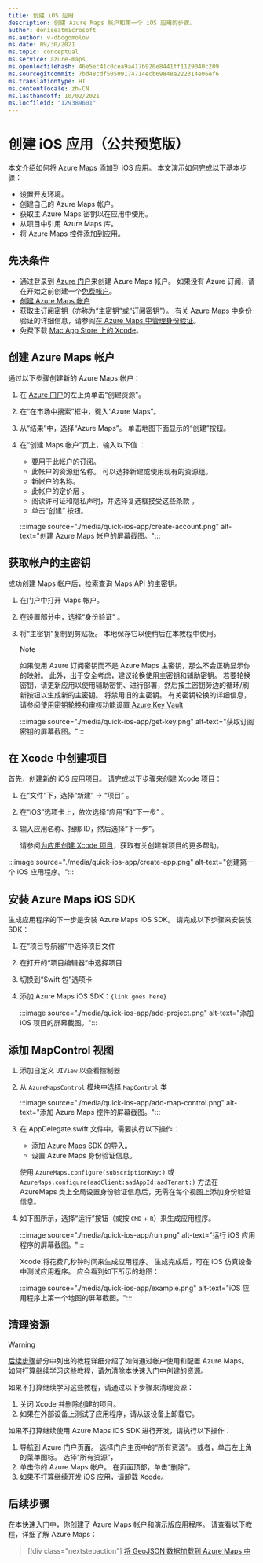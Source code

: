 ```yaml
---
title: 创建 iOS 应用
description: 创建 Azure Maps 帐户和第一个 iOS 应用的步骤。
author: deniseatmicrosoft
ms.author: v-dbogomolov
ms.date: 09/30/2021
ms.topic: conceptual
ms.service: azure-maps
ms.openlocfilehash: 46e5ec41c0cea9a417b920e8441ff1129040c209
ms.sourcegitcommit: 7bd48cdf50509174714ecb69848a222314e06ef6
ms.translationtype: HT
ms.contentlocale: zh-CN
ms.lasthandoff: 10/02/2021
ms.locfileid: "129389601"
---
```

#  <a name="create-an-ios-app-public-preview"></a>创建 iOS 应用（公共预览版）

本文介绍如何将 Azure Maps 添加到 iOS 应用。 本文演示如何完成以下基本步骤：

* 设置开发环境。
* 创建自己的 Azure Maps 帐户。
* 获取主 Azure Maps 密钥以在应用中使用。
* 从项目中引用 Azure Maps 库。
* 将 Azure Maps 控件添加到应用。

## <a name="prerequisites"></a>先决条件

* 通过登录到 [Azure 门户](https://portal.azure.com/)来创建 Azure Maps 帐户。 如果没有 Azure 订阅，请在开始之前创建一个[免费帐户](https://azure.microsoft.com/free/)。
* [创建 Azure Maps 帐户](quick-demo-map-app.md#create-an-azure-maps-account)
* [获取主订阅密钥](quick-demo-map-app.md#get-the-primary-key-for-your-account)（亦称为“主密钥”或“订阅密钥”）。 有关 Azure Maps 中身份验证的详细信息，请参阅[在 Azure Maps 中管理身份验证](how-to-manage-authentication.md)。
* 免费下载 [Mac App Store 上的 Xcode](https://apps.apple.com/cz/app/xcode/id497799835?mt=12)。

## <a name="create-an-azure-maps-account"></a>创建 Azure Maps 帐户

通过以下步骤创建新的 Azure Maps 帐户：

1. 在 [Azure 门户](https://portal.azure.com/)的左上角单击“创建资源”。

2. 在“在市场中搜索”框中，键入“Azure Maps”。

3. 从“结果”中，选择“Azure Maps”。 单击地图下面显示的“创建”按钮。

4. 在“创建 Maps 帐户”页上，输入以下值  ：
   - 要用于此帐户的订阅。
   - 此帐户的资源组名称。 可以选择新建或使用现有的资源组。
   - 新帐户的名称。
   - 此帐户的定价层  。
   - 阅读许可证和隐私声明，并选择复选框接受这些条款   。
   - 单击“创建”  按钮。

   :::image source="./media/quick-ios-app/create-account.png" alt-text="创建 Azure Maps 帐户的屏幕截图。":::

## <a name="get-the-primary-key-for-your-account"></a>获取帐户的主密钥

成功创建 Maps 帐户后，检索查询 Maps API 的主密钥。

1. 在门户中打开 Maps 帐户。

2. 在设置部分中，选择“身份验证”  。

3. 将“主密钥”复制到剪贴板。 本地保存它以便稍后在本教程中使用。

   > [!Note]
   > 如果使用 Azure 订阅密钥而不是 Azure Maps 主密钥，那么不会正确显示你的映射。 此外，出于安全考虑，建议轮换使用主密钥和辅助密钥。 若要轮换密钥，请更新应用以使用辅助密钥、进行部署，然后按主密钥旁边的循环/刷新按钮以生成新的主密钥。 将禁用旧的主密钥。 有关密钥轮换的详细信息，请参阅[使用密钥轮换和审核功能设置 Azure Key Vault](../key-vault/secrets/tutorial-rotation-dual.md)

   :::image source="./media/quick-ios-app/get-key.png" alt-text="获取订阅密钥的屏幕截图。":::

## <a name="create-a-project-in-xcode"></a>在 Xcode 中创建项目

首先，创建新的 iOS 应用项目。 请完成以下步骤来创建 Xcode 项目：

1. 在“文件”下，选择“新建” -> “项目”  。

2. 在“iOS”选项卡上，依次选择“应用”和“下一步”  。

3. 输入应用名称、捆绑 ID，然后选择“下一步”。

   请参阅[为应用创建 Xcode 项目](https://developer.apple.com/documentation/xcode/creating-an-xcode-project-for-an-app)，获取有关创建新项目的更多帮助。

:::image source="./media/quick-ios-app/create-app.png" alt-text="创建第一个 iOS 应用程序。":::

## <a name="install-the-azure-maps-ios-sdk"></a>安装 Azure Maps iOS SDK

生成应用程序的下一步是安装 Azure Maps iOS SDK。 请完成以下步骤来安装该 SDK：

1. 在“项目导航器”中选择项目文件

2. 在打开的“项目编辑器”中选择项目

3. 切换到“Swift 包”选项卡

4. 添加 Azure Maps iOS SDK：`{link goes here}`

   :::image source="./media/quick-ios-app/add-project.png" alt-text="添加 iOS 项目的屏幕截图。":::
  
## <a name="add-mapcontrol-view"></a>添加 MapControl 视图

1. 添加自定义 `UIView` 以查看控制器

2. 从 `AzureMapsControl` 模块中选择 `MapControl` 类

   :::image source="./media/quick-ios-app/add-map-control.png" alt-text="添加 Azure Maps 控件的屏幕截图。":::

3. 在 AppDelegate.swift 文件中，需要执行以下操作：

   - 添加 Azure Maps SDK 的导入。
   - 设置 Azure Maps 身份验证信息。
   
   使用 `AzureMaps.configure(subscriptionKey:)` 或 `AzureMaps.configure(aadClient:aadAppId:aadTenant:)` 方法在 AzureMaps 类上全局设置身份验证信息后，无需在每个视图上添加身份验证信息。

4. 如下图所示，选择“运行”按钮（或按 `CMD` + `R`）来生成应用程序。

   :::image source="./media/quick-ios-app/run.png" alt-text="运行 iOS 应用程序的屏幕截图。":::

   Xcode 将花费几秒钟时间来生成应用程序。 生成完成后，可在 iOS 仿真设备中测试应用程序。 应会看到如下所示的地图：

   :::image source="./media/quick-ios-app/example.png" alt-text="iOS 应用程序上第一个地图的屏幕截图。":::

## <a name="clean-up-resources"></a>清理资源

> [!WARNING]
> [后续步骤](#next-steps)部分中列出的教程详细介绍了如何通过帐户使用和配置 Azure Maps。 如何打算继续学习这些教程，请勿清除本快速入门中创建的资源。

如果不打算继续学习这些教程，请通过以下步骤来清理资源：

1. 关闭 Xcode 并删除创建的项目。
2. 如果在外部设备上测试了应用程序，请从该设备上卸载它。

如果不打算继续使用 Azure Maps iOS SDK 进行开发，请执行以下操作：

1. 导航到 Azure 门户页面。 选择门户主页中的“所有资源”。 或者，单击左上角的菜单图标。 选择“所有资源”，
2. 单击你的 Azure Maps 帐户。 在页面顶部，单击“删除”。
3. 如果不打算继续开发 iOS 应用，请卸载 Xcode。

<!--
For more code examples, see these guides:

*  [Manage authentication in Azure Maps](how-to-manage-authentication.md)
*  [Change map styles in iOS maps](Set%20map%20style%20%28iOS%20SDK%29.md)
*  [Add a symbol layer](Add%20a%20symbol%20layer%20%28iOS%20SDK%29.md)
*  [Add a line layer](Add%20a%20line%20layer%20to%20the%20map%20%28iOS%20SDK%29.md)
*  [Add a polygon layer](Add%20a%20polygon%20layer%20to%20the%20map%20%28iOS%20SDK%29.md)
-->

## <a name="next-steps"></a>后续步骤

在本快速入门中，你创建了 Azure Maps 帐户和演示版应用程序。 请查看以下教程，详细了解 Azure Maps：

> [!div class="nextstepaction"]
> [将 GeoJSON 数据加载到 Azure Maps 中](tutorial-load-geojson-file-android.md)
